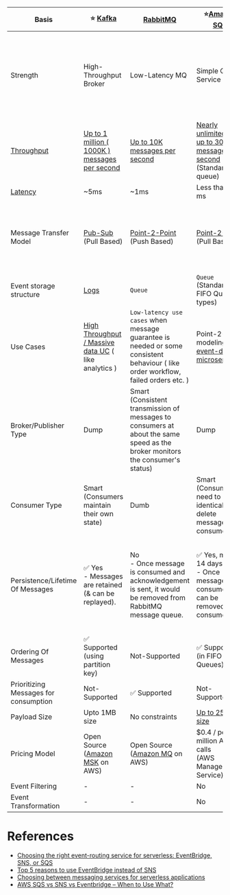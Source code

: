 
| Basis                                                    | :star: [Kafka](Kafka.md)                                                                                                                                       | [RabbitMQ](RabbitMQ.md)                                                                                                            | :star:[Amazon SQS](../../2_AWSComponents/5_MessageBrokerServices/AmazonSQS.md)                                                                                             | [Amazon SNS](../../2_AWSComponents/5_MessageBrokerServices/AmazonSNS.md)                                                                  | [Amazon EventBridge](../../2_AWSComponents/5_MessageBrokerServices/AmazonEventBridge.md)                                                            | [Active MQ](ActiveMQ.md)                                                                                                                                  |
|----------------------------------------------------------|----------------------------------------------------------------------------------------------------------------------------------------------------------------|------------------------------------------------------------------------------------------------------------------------------------|----------------------------------------------------------------------------------------------------------------------------------------------------------------------------|-------------------------------------------------------------------------------------------------------------------------------------------|-----------------------------------------------------------------------------------------------------------------------------------------------------|-----------------------------------------------------------------------------------------------------------------------------------------------------------|
| Strength                                                 | High-Throughput Broker                                                                                                                                         | Low-Latency MQ                                                                                                                     | Simple Queue Service                                                                                                                                                       | Push-Notification-Based-Broker                                                                                                            | Rule-Based-Targeting-Broker<br/>- SaaS integration, Schema Registry integration, Lot of target services etc.                                        | Enterprise-Based MQ                                                                                                                                       |
| [Throughput](../0_SystemGlossaries/LatencyThroughput.md) | [Up to 1 million ( 1000K ) messages per second](https://engineering.linkedin.com/kafka/benchmarking-apache-kafka-2-million-writes-second-three-cheap-machines) | [Up to 10K messages per second](https://blog.rabbitmq.com/posts/2012/04/rabbitmq-performance-measurements-part-2)                  | [Nearly unlimited or up to 30K messages per second](https://docs.aws.amazon.com/AWSSimpleQueueService/latest/SQSDeveloperGuide/quotas-messages.html) <br/>(Standard queue) | [Up to 30K messages per second](https://docs.aws.amazon.com/general/latest/gr/sns.html) <br/>(Standard topic)                             | [Up to 10K messages per second](https://docs.aws.amazon.com/eventbridge/latest/userguide/eb-quota.html)                                             |
| [Latency](../0_SystemGlossaries/LatencyThroughput.md)    | ~5ms                                                                                                                                                           | ~1ms                                                                                                                               | Less than 100 ms                                                                                                                                                           | b/w 100 ms to 200 ms                                                                                                                      | Greater than 200ms                                                                                                                                  |
| Message Transfer Model                                   | [Pub-Sub](../4_MessageBrokers#publisher-subscriber-model-pubsub) <br>(Pull Based)                                                                              | [Point-2-Point](../4_MessageBrokers#point-to-point-model-message-queuing) <br>(Push Based)                                         | [Point-2-Point](../4_MessageBrokers#point-to-point-model-message-queuing) <br>(Pull Based)                                                                                 | [Pub-Sub](../4_MessageBrokers#publisher-subscriber-model-pubsub) <br>(Push Based, Upto 100K topics, 10 million subscribers per topic)     | [Pub-Sub](../4_MessageBrokers#publisher-subscriber-model-pubsub) <br>(Push Based, Upto 100 event buses, 300 rules per event bus, 5 targets per rule) | Both [Point-2-Point](../4_MessageBrokers#point-to-point-model-message-queuing) & [Pub-Sub](../4_MessageBrokers#publisher-subscriber-model-pubsub) supported |
| Event storage structure                                  | [Logs](../0_SystemGlossaries/AppendOnlyDataStructure.md)                                                                                                                   | `Queue`                                                                                                                            | `Queue` <br>(Standard or FIFO Queue types)                                                                                                                                 | `Topic`                                                                                                                                   | `Event Bus`                                                                                                                                         | `Queue`                                                                                                                                                   |
| Use Cases                                                | [High Throughput / Massive data UC](../0_SystemGlossaries/LatencyThroughput.md) ( like analytics )                                                             | `Low-latency use cases` when message guarantee is needed or some consistent behaviour ( like order workflow, failed orders etc. )  | Point-2-Point modeling in [event-driven microservices](../0_SystemGlossaries/EventDrivenArchitecture.md).                                                                  | Notification (Email/Push) to person, Pub-Sub modeling for [event-driven microservices](../0_SystemGlossaries/EventDrivenArchitecture.md). | [Event-driven microservices](../0_SystemGlossaries/EventDrivenArchitecture.md)                                                                      |
| Broker/Publisher Type                                    | Dump                                                                                                                                                           | Smart <br/>(Consistent transmission of messages to consumers at about the same speed as the broker monitors the consumer's status) | Dump                                                                                                                                                                       | Smart                                                                                                                                     | Smart                                                                                                                                               | Dump                                                                                                                                                      |
| Consumer Type                                            | Smart <br/>(Consumers maintain their own state)                                                                                                                | Dumb                                                                                                                               | Smart <br/>(Consumers need to be identical & delete message once consumed)                                                                                                 | Dump <br/>(Consumers might be processing messages in the different way)                                                                   | Dump<br/>(Consumers might be processing messages in the different way)                                                                              | Smart                                                                                                                                                     |
| Persistence/Lifetime Of Messages                         | :white_check_mark: Yes <br/>- Messages are retained (& can be replayed).                                                                                       | No <br/>- Once message is consumed and acknowledgement is sent, it would be removed from RabbitMQ message queue.                   | :white_check_mark: Yes, max 14 days. <br>- Once message is consumed, it can be removed by consumer.                                                                        | No <br> - When an SNS Topic receives an event notification, it would be instantly broadcasted to all Subscribers.                         | No <br/>- But events can be archived, to replay later.                                                                                              | No <br/>- Message would be removed once consumed.                                                                                                         |
| Ordering Of Messages                                     | :white_check_mark: Supported <br/>(using partition key)                                                                                                        | Not-Supported                                                                                                                      | :white_check_mark: Supported <br/>(in FIFO SQS Queues)                                                                                                                     | :white_check_mark: Supported (in FIFO SNS Topics)                                                                                         | Not-Supported                                                                                                                                       | :white_check_mark: Supported                                                                                                                              |
| Prioritizing Messages for consumption                    | Not-Supported                                                                                                                                                  | :white_check_mark: Supported                                                                                                       | Not-Supported                                                                                                                                                              | Not-Supported                                                                                                                             | Not-Supported                                                                                                                                       | Not-Supported                                                                                                                                             |
| Payload Size                                             | Upto 1MB size                                                                                                                                                  | No constraints                                                                                                                     | [Up to 256K size](https://docs.aws.amazon.com/general/latest/gr/sqs-service.html)                                                                                          | [Up to 256K size](https://aws.amazon.com/blogs/compute/choosing-between-messaging-services-for-serverless-applications/)                  | [Up to 256K size](https://aws.amazon.com/blogs/compute/choosing-between-messaging-services-for-serverless-applications/)                            | No constraints                                                                                                                                            |
| Pricing Model                                            | Open Source <br/>([Amazon MSK](../../2_AWSComponents/5_MessageBrokerServices/AmazonMSK.md) on AWS)                                                             | Open Source <br/>([Amazon MQ](../../2_AWSComponents/5_MessageBrokerServices/AmazonMQ.md) on AWS)                                   | $0.4 / per million API calls <br/>(AWS Managed Service)                                                                                                                    | $0.5 / per million API calls <br/>(AWS Managed Service)                                                                                   | $1 / per million API calls <br/>(AWS Managed Service)                                                                                               | Open Source <br/>([Amazon MQ](src/2_AWSComponents/5_MessageBrokerServices/AmazonMQ.md) on AWS)                                                            |
| Event Filtering                                          | -                                                                                                                                                              | -                                                                                                                                  | No                                                                                                                                                                         | :white_check_mark: Yes                                                                                                                    | :white_check_mark: Yes                                                                                                                              |
| Event Transformation                                     | -                                                                                                                                                              | -                                                                                                                                  | No                                                                                                                                                                         | No                                                                                                                                        | :white_check_mark: Yes                                                                                                                              |

# References
- [Choosing the right event-routing service for serverless: EventBridge, SNS, or SQS](https://lumigo.io/blog/choosing-the-right-event-routing-on-aws-eventbridge-sns-or-sqs/)
- [Top 5 reasons to use EventBridge instead of SNS](https://lumigo.io/blog/5-reasons-why-you-should-use-eventbridge-instead-of-sns/)
- [Choosing between messaging services for serverless applications](https://aws.amazon.com/blogs/compute/choosing-between-messaging-services-for-serverless-applications/)
- [AWS SQS vs SNS vs Eventbridge – When to Use What?](https://beabetterdev.com/2021/09/10/aws-sqs-vs-sns-vs-eventbridge/)
